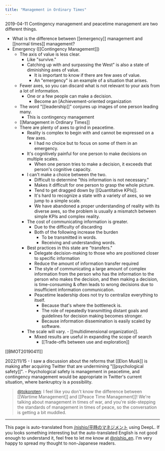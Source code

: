 ```yaml
---
title: "Management in Ordinary Times"
---
```


2019-04-11
Contingency management and peacetime management are two different things.
- What is the difference between [[emergency]] management and [[normal times]] management?
- Emergency ([[Contingency Management]])
    - The axis of value is less clear.
        - Like "survive."
        - Catching up with and surpassing the West" is also a state of diminishing axes of value.
            - It is important to know if there are few axes of value.
            - An "emergency" is an example of a situation that arises.
    - Fewer axes, so you can discard what is not relevant to your axis from a lot of information.
        - One or a few people can make a decision.
            - Become an [Achievement-oriented organization
    - The word "[[leadership]]" conjures up images of one person leading many.
        - This is contingency management
    - [[Management in Ordinary Times]]
    - There are plenty of axes to grind in peacetime.
        - Reality is complex to begin with and cannot be expressed on a few axes.
            - I had no choice but to focus on some of them in an emergency.
        - It's cognitively painful for one person to make decisions on multiple scales.
            - When one person tries to make a decision, it exceeds that person's cognitive capacity.
        - I can't make a choice between the two.
            - Difficult to determine "this information is not necessary."
            - Makes it difficult for one person to grasp the whole picture.
            - Tend to get dragged down by [[Quantitative KPIs]].
            - It's hard to recognize a state with a variety of axes, so we jump to a simple scale.
            - We have abandoned a proper understanding of reality with its diverse axes, so the problem is usually a mismatch between simple KPIs and complex reality.
        - The cost of communicating information is greater.
            - Due to the difficulty of discarding
            - Both of the following increase the burden
                - To be transmitted in words.
                - Receiving and understanding words.
        - Best practices in this state are "transfers."
            - Delegate decision-making to those who are positioned closer to specific information
            - Reduce the amount of information transfer required
            - The style of communicating a large amount of complex information from the person who has the information to the person who makes the decision, and then making a decision, is time-consuming & often leads to wrong decisions due to insufficient information communication.
            - Peacetime leadership does not try to centralize everything to itself.
                - Because that's where the bottleneck is.
                - The role of repeatedly transmitting distant goals and guidelines for decision making becomes stronger.
                - Because information dissemination is easily scaled by software.
        - The scale will vary.
                - [[multidimensional organization]].
            - Mixed results are useful in expanding the scope of search
                - [[Trade-offs between use and exploration]]

[[BMOT20190411]]

2022/11/15
    - I saw a discussion about the reforms that [[Elon Musk]] is making after acquiring Twitter that are undermining "[[psychological safety]]".
    - Psychological safety is management in peacetime, and contingency management would be appropriate in Twitter's current situation, where bankruptcy is a possibility.
> [@tokoroten](https://twitter.com/tokoroten/status/1592474413337018369): I feel like you don't know the difference between [[Wartime Management]] and [[Peace Time Management]]!
> We're talking about management in times of war, and you're side-stepping the standards of management in times of peace, so the conversation is getting a bit muddled.


---
This page is auto-translated from [/nishio/平時のマネジメント](https://scrapbox.io/nishio/平時のマネジメント) using DeepL. If you looks something interesting but the auto-translated English is not good enough to understand it, feel free to let me know at [@nishio_en](https://twitter.com/nishio_en). I'm very happy to spread my thought to non-Japanese readers.